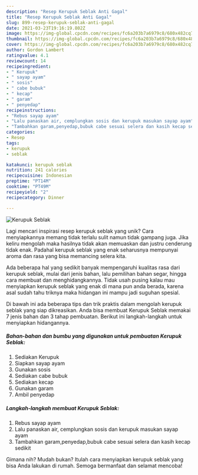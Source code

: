 ```yaml
---
description: "Resep Kerupuk Seblak Anti Gagal"
title: "Resep Kerupuk Seblak Anti Gagal"
slug: 899-resep-kerupuk-seblak-anti-gagal
date: 2021-03-23T19:16:19.802Z
image: https://img-global.cpcdn.com/recipes/fc6a203b7a6979c8/680x482cq70/kerupuk-seblak-foto-resep-utama.jpg
thumbnail: https://img-global.cpcdn.com/recipes/fc6a203b7a6979c8/680x482cq70/kerupuk-seblak-foto-resep-utama.jpg
cover: https://img-global.cpcdn.com/recipes/fc6a203b7a6979c8/680x482cq70/kerupuk-seblak-foto-resep-utama.jpg
author: Gordon Lambert
ratingvalue: 4.1
reviewcount: 14
recipeingredient:
- " Kerupuk"
- " sayap ayam"
- " sosis"
- " cabe bubuk"
- " kecap"
- " garam"
- " penyedap"
recipeinstructions:
- "Rebus sayap ayam"
- "Lalu panaskan air, cemplungkan sosis dan kerupuk masukan sayap ayam"
- "Tambahkan garam,penyedap,bubuk cabe sesuai selera dan kasih kecap sedikit"
categories:
- Resep
tags:
- kerupuk
- seblak

katakunci: kerupuk seblak 
nutrition: 241 calories
recipecuisine: Indonesian
preptime: "PT14M"
cooktime: "PT49M"
recipeyield: "2"
recipecategory: Dinner

---
```



![Kerupuk Seblak](https://img-global.cpcdn.com/recipes/fc6a203b7a6979c8/680x482cq70/kerupuk-seblak-foto-resep-utama.jpg)

Lagi mencari inspirasi resep kerupuk seblak yang unik? Cara menyiapkannya memang tidak terlalu sulit namun tidak gampang juga. Jika keliru mengolah maka hasilnya tidak akan memuaskan dan justru cenderung tidak enak. Padahal kerupuk seblak yang enak seharusnya mempunyai aroma dan rasa yang bisa memancing selera kita.

Ada beberapa hal yang sedikit banyak mempengaruhi kualitas rasa dari kerupuk seblak, mulai dari jenis bahan, lalu pemilihan bahan segar, hingga cara membuat dan menghidangkannya. Tidak usah pusing kalau mau menyiapkan kerupuk seblak yang enak di mana pun anda berada, karena asal sudah tahu triknya maka hidangan ini mampu jadi suguhan spesial.




Di bawah ini ada beberapa tips dan trik praktis dalam mengolah kerupuk seblak yang siap dikreasikan. Anda bisa membuat Kerupuk Seblak memakai 7 jenis bahan dan 3 tahap pembuatan. Berikut ini langkah-langkah untuk menyiapkan hidangannya.

<!--inarticleads1-->

##### Bahan-bahan dan bumbu yang digunakan untuk pembuatan Kerupuk Seblak:

1. Sediakan  Kerupuk
1. Siapkan  sayap ayam
1. Gunakan  sosis
1. Sediakan  cabe bubuk
1. Sediakan  kecap
1. Gunakan  garam
1. Ambil  penyedap




<!--inarticleads2-->

##### Langkah-langkah membuat Kerupuk Seblak:

1. Rebus sayap ayam
1. Lalu panaskan air, cemplungkan sosis dan kerupuk masukan sayap ayam
1. Tambahkan garam,penyedap,bubuk cabe sesuai selera dan kasih kecap sedikit




Gimana nih? Mudah bukan? Itulah cara menyiapkan kerupuk seblak yang bisa Anda lakukan di rumah. Semoga bermanfaat dan selamat mencoba!
